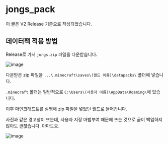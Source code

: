 # jongs_pack
이 글은 V2 Release 기준으로 작성되었습니다.
## 데이터팩 적용 방법
Release로 가서 `jongs.zip` 파일을 다운받습니다.

![image](https://github.com/jongs12/jongs_pack/assets/99316134/2e296aac-ba78-4a92-a8f7-0ac182b8e8a8)

다운받은 zip 파일을 `...\.minecraft\saves\(월드 이름)\datapacks\` 폴더에 넣습니다.

`.minecraft` 폴더는 일반적으로 `C:\Users\(사용자 이름)\AppData\Roaming\`에 있습니다.

이후 마인크래프트를 실행해 zip 파일을 넣었던 월드로 들어갑니다.

사진과 같은 경고창이 뜨는데, 사용자 지정 마법부여 때문에 뜨는 것으로
굳이 백업하지 않아도 괜찮습니다. 아마도요.

![image](https://github.com/jongs12/jongs_pack/assets/99316134/5d764d42-b85c-4c52-abed-17d0224590ed)
